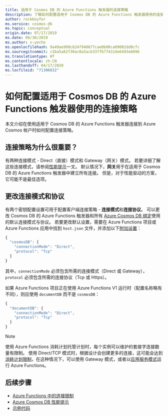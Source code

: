```yaml
---
title: 适用于 Cosmos DB 的 Azure Functions 触发器的连接策略
description: 了解如何配置适用于 Cosmos DB 的 Azure Functions 触发器使用的连接策略
author: rockboyfor
ms.service: cosmos-db
ms.topic: conceptual
origin.date: 07/17/2019
ms.date: 09/30/2019
ms.author: v-yeche
ms.openlocfilehash: 9a49ae999c624f940677cae0b00ca09002dd0cfc
ms.sourcegitcommit: c1ba5a62f30ac0a3acb337fb77431de6493e6096
ms.translationtype: HT
ms.contentlocale: zh-CN
ms.lasthandoff: 04/17/2020
ms.locfileid: "71306832"
---
```

# <a name="how-to-configure-the-connection-policy-used-by-azure-functions-trigger-for-cosmos-db"></a>如何配置适用于 Cosmos DB 的 Azure Functions 触发器使用的连接策略

本文介绍在使用适用于 Cosmos DB 的 Azure Functions 触发器连接到 Azure Cosmos 帐户时如何配置连接策略。

## <a name="why-is-the-connection-policy-important"></a>连接策略为什么很重要？

有两种连接模式 - Direct（直接）模式和 Gateway（网关）模式。 若要详细了解这些连接模式，请参阅[性能提示](./performance-tips.md#networking)一文。 默认情况下，**网关**用于在适用于 Cosmos DB 的 Azure Functions 触发器中建立所有连接。 但是，对于性能驱动的方案，它可能不是最佳选项。

## <a name="changing-the-connection-mode-and-protocol"></a>更改连接模式和协议

有两个密钥配置设置可用于配置客户端连接策略 - **连接模式**和**连接协议**。 可以更改 Cosmos DB 的 Azure Functions 触发器和所有 [Azure Cosmos DB 绑定](../azure-functions/functions-bindings-cosmosdb-v2.md#output)使用的默认连接模式与协议。 若要更改默认设置，需要在 Azure Functions 项目或 Azure Functions 应用中找到 `host.json` 文件，并添加以下[附加设置](../azure-functions/functions-bindings-cosmosdb-v2.md#hostjson-settings)：

```js
{
  "cosmosDB": {
    "connectionMode": "Direct",
    "protocol": "Tcp"
  }
}
```

其中，`connectionMode` 必须包含所需的连接模式（Direct 或 Gateway），`protocol` 必须包含所需的连接协议（Tcp 或 Https）。 

如果 Azure Functions 项目正在使用 Azure Functions V1 运行时（配置名称略有不同），则应使用 `documentDB` 而不是 `cosmosDB`：

```js
{
  "documentDB": {
    "connectionMode": "Direct",
    "protocol": "Tcp"
  }
}
```

> [!NOTE]
> 使用 Azure Functions 消耗计划托管计划时，每个实例可以维护的套接字连接数量有限制。 使用 Direct/TCP 模式时，根据设计会创建更多的连接，这可能会达到[消耗计划限制](../azure-functions/manage-connections.md#connection-limit)，在这种情况下，可以使用 Gateway 模式，或者以[应用服务模式](../azure-functions/functions-scale.md#app-service-plan)运行 Azure Functions。

## <a name="next-steps"></a>后续步骤

* [Azure Functions 中的连接限制](../azure-functions/manage-connections.md#connection-limit)
* [Azure Cosmos DB 性能提示](./performance-tips.md)
* [示例代码](https://github.com/ealsur/serverless-recipes/tree/master/connectionmode)

<!-- Update_Description: wording update -->
